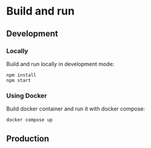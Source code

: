 # Build and run
## Development
### Locally
Build and run locally in development mode:
```
npm install
npm start
```

### Using Docker
Build docker container and run it with docker compose:
```
docker compose up
```

## Production